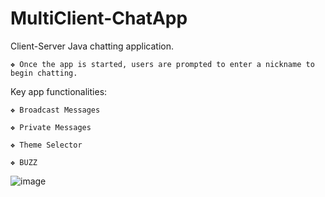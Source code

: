 # MultiClient-ChatApp

Client-Server Java chatting application.

    ❖ Once the app is started, users are prompted to enter a nickname to begin chatting.
  
Key app functionalities: 

    ❖ Broadcast Messages
  
    ❖ Private Messages
  
    ❖ Theme Selector
  
    ❖ BUZZ
  
  ![image](https://user-images.githubusercontent.com/89385612/168600404-680b524c-c3c9-48e3-a658-78cd9035949e.png)

